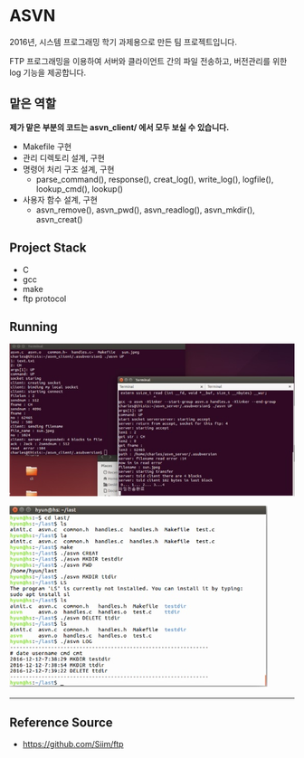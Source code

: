# ASVN

2016년, 시스템 프로그래밍 학기 과제용으로 만든 팀 프로젝트입니다.

FTP 프로그래밍을 이용하여 서버와 클라이언트 간의 파일 전송하고, 버전관리를 위한 log 기능을 제공합니다.

## 맡은 역할

**제가 맡은 부분의 코드는 asvn_client/ 에서 모두 보실 수 있습니다.**

- Makefile 구현
- 관리 디렉토리 설계, 구현
- 명령어 처리 구조 설계, 구현
    - parse_command(), response(), creat_log(), write_log(), logfile(), lookup_cmd(), lookup()
- 사용자 함수 설계, 구현
    - asvn_remove(), asvn_pwd(), asvn_readlog(), asvn_mkdir(), asvn_creat()

## Project Stack

- C
- gcc
- make
- ftp protocol

## Running

![execution](./img/execution.jpg)

![execution](./img/execution_command-log.jpg)

---
## Reference Source

- https://github.com/Siim/ftp
